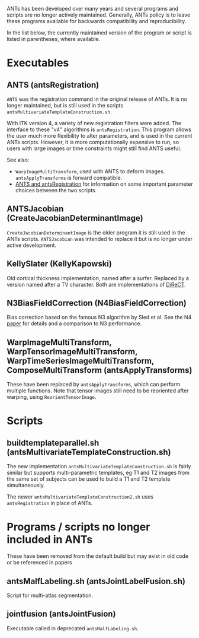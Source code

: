 ANTs has been developed over many years and several programs and scripts are no longer actively maintained. Generally, ANTs policy is to leave these programs available for backwards compatibility and reproducibility.

In the list below, the currently maintained version of the program or script is listed in parentheses, where available. 

#  Executables

## ANTS (antsRegistration)

`ANTS` was the registration command in the original release of ANTs. It is no longer maintained, but is still used in the scripts `antsMultivariateTemplateConstruction.sh`. 

With ITK version 4, a variety of new registration filters were added. The interface to these "v4" algorithms is `antsRegistration`. This program allows the user much more flexibility to alter parameters, and is used in the current ANTs scripts. However, it is more computationally expensive to run, so users with large images or time constraints might still find ANTS useful.

See also: 

 * `WarpImageMultiTransform`, used with ANTS to deform images. `antsApplyTransforms` is forward compatible.
 *  [ANTS and antsRegistration](https://github.com/ANTsX/ANTs/wiki/ANTS-and-antsRegistration) for information on some important parameter choices between the two scripts.


## ANTSJacobian (CreateJacobianDeterminantImage)

`CreateJacobianDeterminantImage` is the older program it is still used in the ANTs scripts. `ANTSJacobian` was intended to replace it but is no longer under active development.


## KellySlater (KellyKapowski) 

Old cortical thickness implementation, named after a surfer. Replaced by a version named after a TV character. Both are implementations of [DiReCT](https://www.ncbi.nlm.nih.gov/pubmed/19150502).


## N3BiasFieldCorrection (N4BiasFieldCorrection)

Bias correction based on the famous N3 algorithm by Sled et al. See the N4 [paper](https://www.ncbi.nlm.nih.gov/pubmed/20378467) for details and a comparison to N3 performance.

   
## WarpImageMultiTransform, WarpTensorImageMultiTransform, WarpTimeSeriesImageMultiTransform, ComposeMultiTransform  (antsApplyTransforms)

These have been replaced by `antsApplyTransforms`, which can perform multiple functions. Note that tensor images still need to be reoriented after warping, using `ReorientTensorImage`.


# Scripts

## buildtemplateparallel.sh (antsMultivariateTemplateConstruction.sh)

The new implementation `antsMultivariateTemplateConstruction.sh` is fairly similar but supports multi-parametric templates, eg T1 and T2 images from the same set of subjects can be used to build a T1 and T2 template simultaneously.

The newer `antsMultivariateTemplateConstruction2.sh` uses `antsRegistration` in place of ANTs.

# Programs / scripts no longer included in ANTs

These have been removed from the default build but may exist in old code or be referenced in papers

## antsMalfLabeling.sh (antsJointLabelFusion.sh)

Script for multi-atlas segmentation.

## jointfusion (antsJointFusion)

Executable called in deprecated `antsMalfLabeling.sh`. 